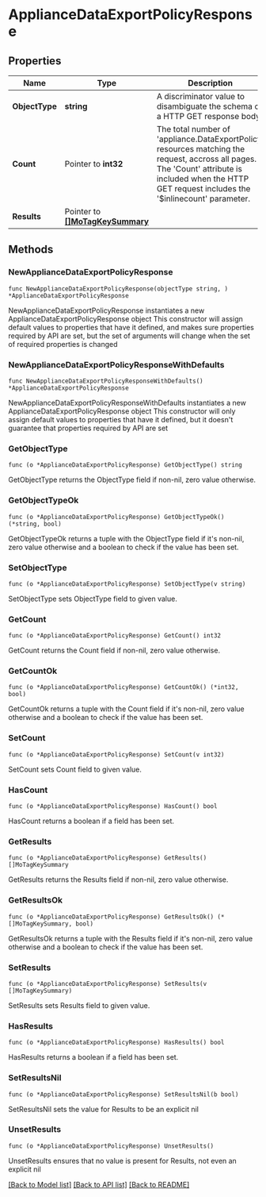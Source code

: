 # ApplianceDataExportPolicyResponse

## Properties

Name | Type | Description | Notes
------------ | ------------- | ------------- | -------------
**ObjectType** | **string** | A discriminator value to disambiguate the schema of a HTTP GET response body. | 
**Count** | Pointer to **int32** | The total number of &#39;appliance.DataExportPolicy&#39; resources matching the request, accross all pages. The &#39;Count&#39; attribute is included when the HTTP GET request includes the &#39;$inlinecount&#39; parameter. | [optional] 
**Results** | Pointer to [**[]MoTagKeySummary**](mo.TagKeySummary.md) |  | [optional] 

## Methods

### NewApplianceDataExportPolicyResponse

`func NewApplianceDataExportPolicyResponse(objectType string, ) *ApplianceDataExportPolicyResponse`

NewApplianceDataExportPolicyResponse instantiates a new ApplianceDataExportPolicyResponse object
This constructor will assign default values to properties that have it defined,
and makes sure properties required by API are set, but the set of arguments
will change when the set of required properties is changed

### NewApplianceDataExportPolicyResponseWithDefaults

`func NewApplianceDataExportPolicyResponseWithDefaults() *ApplianceDataExportPolicyResponse`

NewApplianceDataExportPolicyResponseWithDefaults instantiates a new ApplianceDataExportPolicyResponse object
This constructor will only assign default values to properties that have it defined,
but it doesn't guarantee that properties required by API are set

### GetObjectType

`func (o *ApplianceDataExportPolicyResponse) GetObjectType() string`

GetObjectType returns the ObjectType field if non-nil, zero value otherwise.

### GetObjectTypeOk

`func (o *ApplianceDataExportPolicyResponse) GetObjectTypeOk() (*string, bool)`

GetObjectTypeOk returns a tuple with the ObjectType field if it's non-nil, zero value otherwise
and a boolean to check if the value has been set.

### SetObjectType

`func (o *ApplianceDataExportPolicyResponse) SetObjectType(v string)`

SetObjectType sets ObjectType field to given value.


### GetCount

`func (o *ApplianceDataExportPolicyResponse) GetCount() int32`

GetCount returns the Count field if non-nil, zero value otherwise.

### GetCountOk

`func (o *ApplianceDataExportPolicyResponse) GetCountOk() (*int32, bool)`

GetCountOk returns a tuple with the Count field if it's non-nil, zero value otherwise
and a boolean to check if the value has been set.

### SetCount

`func (o *ApplianceDataExportPolicyResponse) SetCount(v int32)`

SetCount sets Count field to given value.

### HasCount

`func (o *ApplianceDataExportPolicyResponse) HasCount() bool`

HasCount returns a boolean if a field has been set.

### GetResults

`func (o *ApplianceDataExportPolicyResponse) GetResults() []MoTagKeySummary`

GetResults returns the Results field if non-nil, zero value otherwise.

### GetResultsOk

`func (o *ApplianceDataExportPolicyResponse) GetResultsOk() (*[]MoTagKeySummary, bool)`

GetResultsOk returns a tuple with the Results field if it's non-nil, zero value otherwise
and a boolean to check if the value has been set.

### SetResults

`func (o *ApplianceDataExportPolicyResponse) SetResults(v []MoTagKeySummary)`

SetResults sets Results field to given value.

### HasResults

`func (o *ApplianceDataExportPolicyResponse) HasResults() bool`

HasResults returns a boolean if a field has been set.

### SetResultsNil

`func (o *ApplianceDataExportPolicyResponse) SetResultsNil(b bool)`

 SetResultsNil sets the value for Results to be an explicit nil

### UnsetResults
`func (o *ApplianceDataExportPolicyResponse) UnsetResults()`

UnsetResults ensures that no value is present for Results, not even an explicit nil

[[Back to Model list]](../README.md#documentation-for-models) [[Back to API list]](../README.md#documentation-for-api-endpoints) [[Back to README]](../README.md)


